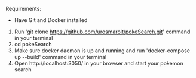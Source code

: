 Requirements: 
- Have Git and Docker installed 

1. Run 'git clone https://github.com/urosmarolt/pokeSearch.git' command in your terminal
2. cd pokeSearch
3. Make sure docker daemon is up and running and run 'docker-compose up --build' command in your terminal
4. Open http://localhost:3050/ in your browser and start your pokemon search 
